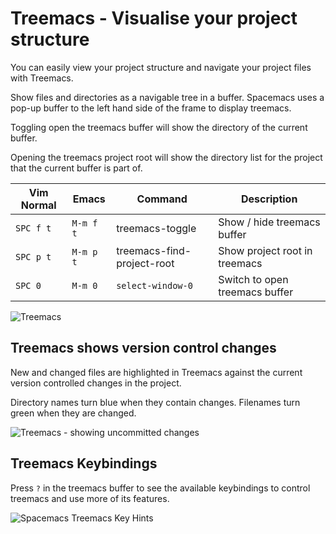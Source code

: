 # Treemacs - Visualise your project structure

You can easily view your project structure and navigate your project files with Treemacs.

Show files and directories as a navigable tree in a buffer.  Spacemacs uses a pop-up buffer to the left hand side of the frame to display treemacs.

Toggling open the treemacs buffer will show the directory of the current buffer.

Opening the treemacs project root will show the directory list for the project that the current buffer is part of.

| Vim Normal | Emacs     | Command                    | Description                    |
|------------|-----------|----------------------------|--------------------------------|
| `SPC f t`  | `M-m f t` | treemacs-toggle            | Show / hide treemacs buffer    |
| `SPC p t`  | `M-m p t` | treemacs-find-project-root | Show project root in treemacs  |
| `SPC 0`    | `M-m 0`   | `select-window-0`          | Switch to open treemacs buffer |

![Treemacs](https://raw.githubusercontent.com/practicalli/graphic-design/live/editors/spacemacs/screenshots/spacemacs-treemacs-project-example.png)


## Treemacs shows version control changes

New and changed files are highlighted in Treemacs against the current version controlled changes in the project.

Directory names turn blue when they contain changes.  Filenames turn green when they are changed.

![Treemacs - showing uncommitted changes](https://raw.githubusercontent.com/practicalli/graphic-design/live/editors/spacemacs/screenshots/spacemacs-treemacs-project-changes.png)


## Treemacs Keybindings

Press `?` in the treemacs buffer to see the available keybindings to control treemacs and use more of its features.

![Spacemacs Treemacs Key Hints](https://raw.githubusercontent.com/practicalli/graphic-design/live/editors/spacemacs/screenshots/spacemacs-treemacs-keybindings.png)
